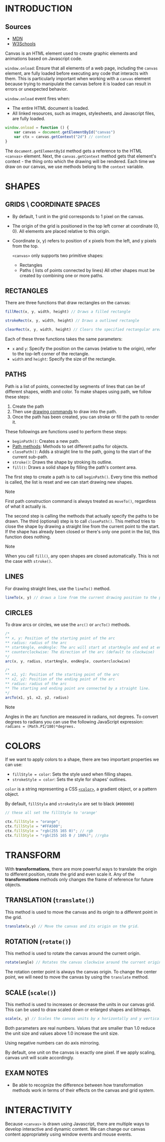 # INTRODUCTION

## Sources
- [MDN](https://developer.mozilla.org/en-US/docs/Web/API/Canvas_API)
- [W3Schools](https://www.w3schools.com/html/html5_canvas.asp)

Canvas is an HTML element used to create graphic elements and animations based on Javascript code.

`window.onload`: Ensure that all elements of a web page, including the `canvas` element, are fully loaded before executing any code that interacts with them. This is particularly important when working with a `canvas` element because trying to manipulate the canvas before it is loaded can result in errors or unexpected behavior.

`window.onload` event fires when:
- The entire HTML document is loaded.
- All linked resources, such as images, stylesheets, and Javascript files, are fully loaded.

```javascript
window.onload = function () {
	var canvas = document.getElementById("canvas")
	var ctx = canvas.getContext("2d") // context
}
```

The `document.getElementById` method gets a reference to the HTML `<canvas>` element.
Next, the `canvas.getContext`  method gets that element's context - the thing onto which the drawing will be rendered. Each time we draw on our canvas, we use methods belong to the `context` variable.

# SHAPES

## GRIDS \ COORDINATE SPACES

- By default, 1 unit in the grid corresponds to 1 pixel on the canvas.
- The origin of the grid is positioned in the top left corner at coordinate (0, 0). All elements are placed relative to this origin.
- Coordinate (x, y) refers to position of x pixels from the left, and y pixels from the top.

	`<canvas>` only supports two primitive shapes:
	- Rectangles
	- Paths ( lists of points connected by lines)
	All other shapes must be created by combining one or more paths.

## RECTANGLES

There are three functions that draw rectangles on the canvas:

```javascript
fillRect(x, y, width, height) // Draws a filled rectangle

strokeRect(x, y, width, height) // Draws a outlined rectangle

clearRect(x, y, width, height) // Clears the specified rectangular area, making it fully transparent
```

Each of these three functions takes the same parameters:
- `x` and `y`: Specify the position on the canvas (relative to the origin), refer to the top-left corner of the rectangle.
- `width` and `height`: Specify the size of the rectangle.

## PATHS

Path is a list of points, connected by segments of lines that can be of different shapes, width and color.
To make shapes using path, we follow these steps:
1. Create the path
2. Then use [drawing commands](https://developer.mozilla.org/en-US/docs/Web/API/CanvasRenderingContext2D#paths) to draw into the path.
3. Once the path has been created, you can stroke or fill the path to render it.


These followings are functions used to perform these steps:
- `beginPath()`: Creates a new path.
- [Path methods](https://developer.mozilla.org/en-US/docs/Web/API/CanvasRenderingContext2D#paths): Methods to set different paths for objects.
- `closePath()`: Adds a straight line to the path, going to the start of the current sub-path.
- `stroke()`: Draws the shape by stroking its outline.
- `fill()`: Draws a solid shape by filling the path's content area.

The first step to create a path is to call `beginPath()`. Every time this method is called, the list is reset and we can start drawing new shapes.

> [!NOTE]
> First path construction command is always treated as `moveTo()`, regardless of what it actually is.

The second step is calling the methods that actually specify the paths to be drawn.
The third (optional) step is to call `closePath()`. This method tries to close the shape by drawing a straight line from the current point to the start. If the shape has already been closed or there's only one point in the list, this function does nothing.


> [!NOTE]
> When you call `fill()`, any open shapes are closed automatically. This is not the case with `stroke()`.

## LINES

For drawing straight lines, use the `lineTo()` method.
```javascript
lineTo(x, y) // draws a line from the current drawing position to the position specified by x and y
```

## CIRCLES

To draw arcs or circles, we use the `arc()` or `arcTo()` methods.

```javascript
/*
** x, y: Position of the starting point of the arc
** radius: radius of the arc
** startAngle, endAngle: The arc will start at startAngle and end at endAngle, in radian
** counterclockwise: The direction of the arc (default to clockwise)
*/
arc(x, y, radius, startAngle, endAngle, counterclockwise)

/*
** x1, y1: Position of the starting point of the arc
** x2, y2: Position of the ending point of the arc
** radius: radius of the arc
** The starting and ending point are connected by a straight line.
*/
arcTo(x1, y1, x2, y2, radius)
```

>[!NOTE]
>Angles in the arc function are measured in radians, not degrees. To convert degrees to radians you can use the following JavaScript expression:
>`radians = (Math.PI/180)*degrees.`


# COLORS

If we want to apply colors to a shape, there are two important properties we can use:
- `fillStyle = color`: Sets the style used when filling shapes.
- `strokeStyle = color`: Sets the style for shapes' outlines.

`color` is a string representing a CSS [`<color>`](https://developer.mozilla.org/en-US/docs/Web/CSS/color_value), a gradient object, or a pattern object.

By default, `fillStyle` and `strokeStyle` are set to black (`#000000`)


```javascript
// these all set the fillStyle to 'orange'

ctx.fillStyle = "orange";
ctx.fillStyle = "#FFA500";
ctx.fillStyle = "rgb(255 165 0)"; // rgb
ctx.fillStyle = "rgb(255 165 0 / 100%)"; //rgba
```


# TRANSFORM

With **transformations**, there are more powerful ways to translate the origin to different position, rotate the grid and even scale it.
Any of the **transformations** methods only changes the frame of reference for future objects.
##  TRANSLATION (`translate()`)

This method is used to move the canvas and its origin to a different point in the grid.

```javascript
translate(x,y) // Move the canvas and its origin on the grid.
```
##  ROTATION (`rotate()`)

This method is used to rotate the canvas around the current origin.

```javascript
rotate(angle) // Rotates the canvas clockwise around the current origin by angle number of radians.
```

The rotation center point is always the canvas origin. To change the center point, we will need to move the canvas by using the `translate` method.
##  SCALE (`scale()`)

This method is used to increases or decrease the units in our canvas grid. This can be used to draw scaled down or enlarged shapes and bitmaps.

```javascript
scale(x, y) // Scales the canvas units by x horizontally and y vertically.
```

Both parameters are real numbers. Values that are smaller than 1.0 reduce the unit size and values above 1.0 increase the unit size.

Using negative numbers can do axis mirroring.

By default, one unit on the canvas is exactly one pixel. If we apply scaling, canvas unit will scale accordingly.

##  EXAM NOTES

- Be able to recognize the difference between how transformation methods work in terms of their effects on the canvas and grid system.


# INTERACTIVITY

Because `<canvas>` is drawn using Javascript, there are multiple ways to develop interactive and dynamic content.
We can change our canvas content appropriately using window events and mouse events.







